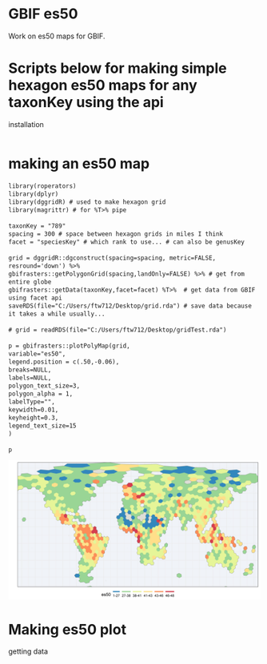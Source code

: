 # GBIF es50

Work on es50 maps for GBIF. 

# Scripts below for making simple hexagon es50 maps for any taxonKey using the api

installation 

```

```

# making an es50 map 

```
library(roperators)
library(dplyr)
library(dggridR) # used to make hexagon grid
library(magrittr) # for %T>% pipe

taxonKey = "789"
spacing = 300 # space between hexagon grids in miles I think 
facet = "speciesKey" # which rank to use... # can also be genusKey

grid = dggridR::dgconstruct(spacing=spacing, metric=FALSE, resround='down') %>%
gbifrasters::getPolygonGrid(spacing,landOnly=FALSE) %>% # get from entire globe
gbifrasters::getData(taxonKey,facet=facet) %T>%  # get data from GBIF using facet api
saveRDS(file="C:/Users/ftw712/Desktop/grid.rda") # save data because it takes a while usually...

# grid = readRDS(file="C:/Users/ftw712/Desktop/gridTest.rda")

p = gbifrasters::plotPolyMap(grid,
variable="es50",
legend.position = c(.50,-0.06),
breaks=NULL,
labels=NULL,
polygon_text_size=3,
polygon_alpha = 1,
labelType="",
keywidth=0.01,
keyheight=0.3,
legend_text_size=15
)

p
```

![](https://raw.githubusercontent.com/jhnwllr/es50/master/plots/globalEs50_1.jpg)

# Making es50 plot

getting data 



